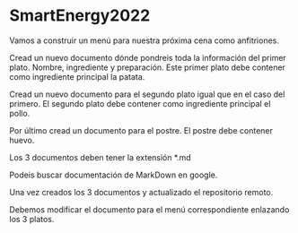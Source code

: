 # SmartEnergy2022

Vamos a construir un menú para nuestra próxima cena como anfitriones.

Cread un nuevo documento dónde pondreis toda la información del primer plato.
Nombre, ingrediente y preparación.
Este primer plato debe contener como ingrediente principal la patata.

Cread un nuevo documento para el segundo plato igual que en el caso del primero.
El segundo plato debe contener como ingrediente principal el pollo.

Por último cread un documento para el postre.
El postre debe contener huevo.

Los 3 documentos deben tener la extensión *.md

Podeis buscar documentación de MarkDown en google.

Una vez creados los 3 documentos y actualizado el repositorio remoto.

Debemos modificar el documento para el menú correspondiente enlazando los 3 platos.
